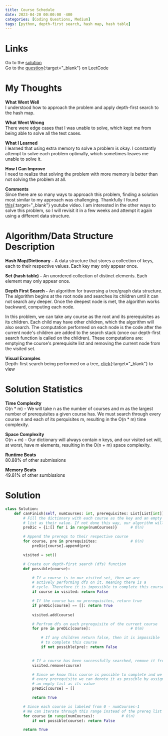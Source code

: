 ```yaml
---
title: Course Schedule
date: 2023-04-20 00:00:00 -400
categories: [Coding Questions, Medium]
tags: [python, depth-first search, hash map, hash table]
---
```


# Links  

Go to the [solution](#solution)  
Go to the [question](https://leetcode.com/problems/course-schedule/){:target="_blank"} on LeetCode  

# My Thoughts  

**What Went Well**  
I understood how to approach the problem and apply depth-first search to the hash map. 

**What Went Wrong**  
There were edge cases that I was unable to solve, which kept me from being able to solve all the test cases.

**What I Learned**  
I learned that using extra memory to solve a problem is okay. I constantly attempt to solve each problem optimally, which sometimes leaves me unable to solve it.

**How I Can Improve**  
I need to realize that solving the problem with more memory is better than not solving the problem at all.

**Comments**  
Since there are so many ways to approach this problem, finding a solution most similar to my approach was challenging. Thankfully I found [this](https://www.youtube.com/watch?v=EgI5nU9etnU){:target="_blank"} youtube video. I am interested in the other ways to solve this problem, so I will revisit it in a few weeks and attempt it again using a different data structure.

# Algorithm/Data Structure Description

**Hash Map/Dictionary -** A data structure that stores a collection of keys, each to their respective values. 
Each key may only appear once. 

**Set (hash table) -** An unordered collection of distinct elements. Each element may only appear once.

**Depth First Search -** An algorithm for traversing a tree/graph data structure. 
The algorithm begins at the root node and searches its children until it can not search any deeper. 
Once the deepest node is met, the algorithm works backward, computing each node. 

In this problem, we can take any course as the root and its prerequisites as its children. 
Each child may have other children, which the algorithm will also search. 
The computation performed on each node is the code after the current node's children are added to the search stack (once our depth-first search function is called on the children). 
These computations are: emptying the course's prerequisite list and removing the current node from the visited set.

**Visual Examples**  
Depth-first search being performed on a tree, [click](https://he-s3.s3.amazonaws.com/media/uploads/9fa1119.jpg){:target="_blank"} to view  

# Solution Statistics  

**Time Complexity**  
O(n * m) - We will take n as the number of courses and m as the largest number of prerequisites a given course has.
We must search through every course n and each of its perquisites m, resulting in the O(n * m) time complexity.

**Space Complexity**  
O(n + m) - Our dictionary will always contain n keys, and our visited set will, at worst, have m elements, resulting in the O(n + m) space complexity.

**Runtime Beats**  
80.88% of other submissions  

**Memory Beats**  
49.81% of other sumbissions  

# Solution  

```python
class Solution:
    def canFinish(self, numCourses: int, prerequisites: List[List[int]]) -> bool:
        # Fill the dictionary with each course as the key and an empty
        # list as their value. If not done this way, our algorithm will not work
        preDic = {i:[] for i in range(numCourses)}      # O(n)

        # Append the prereqs to their respective course
        for course, pre in prerequisites:               # O(n)
            preDic[course].append(pre)

        visited = set()

        # Create our depth-first search (dfs) function
        def possible(course):

            # If a course is in our visited set, then we are
            # actively performing dfs on it, meaning there is a
            # cycle. Therefore it is impossible to complete this course
            if course in visited: return False

            # If the course has no prerequisites, return true
            if preDic[course] == []: return True
                
            visited.add(course)

            # Perfrom dfs on each prerequisite of the current course
            for pre in preDic[course]:                  # O(m)

                # If any children return false, then it is impossible
                # to complete this course
                if not possible(pre): return False
            

            # If a course has been successfully searched, remove it from the set
            visited.remove(course)

            # Since we know this course is possible to complete and we have searched
            # every prerequisite we can denote it as possible by assigning the course
            # an empty list as its value
            preDic[course] = []

            return True

        # Since each course is labeled from 0 - numCourses-1
        # We can iterate through this range instead of the prereq list
        for course in range(numCourses):            # O(n)
            if not possible(course): return False

        return True

```
